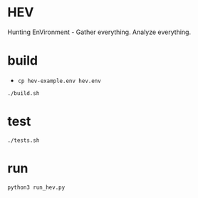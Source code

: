 # HEV
Hunting EnVironment - Gather everything. Analyze everything. 

# build

- `cp hev-example.env hev.env`

```
./build.sh
```

# test
```
./tests.sh
```

# run
```
python3 run_hev.py
```
